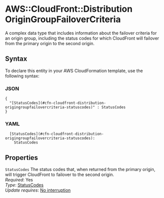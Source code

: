 # AWS::CloudFront::Distribution OriginGroupFailoverCriteria<a name="aws-properties-cloudfront-distribution-origingroupfailovercriteria"></a>

A complex data type that includes information about the failover criteria for an origin group, including the status codes for which CloudFront will failover from the primary origin to the second origin\.

## Syntax<a name="aws-properties-cloudfront-distribution-origingroupfailovercriteria-syntax"></a>

To declare this entity in your AWS CloudFormation template, use the following syntax:

### JSON<a name="aws-properties-cloudfront-distribution-origingroupfailovercriteria-syntax.json"></a>

```
{
  "[StatusCodes](#cfn-cloudfront-distribution-origingroupfailovercriteria-statuscodes)" : StatusCodes
}
```

### YAML<a name="aws-properties-cloudfront-distribution-origingroupfailovercriteria-syntax.yaml"></a>

```
  [StatusCodes](#cfn-cloudfront-distribution-origingroupfailovercriteria-statuscodes):
    StatusCodes
```

## Properties<a name="aws-properties-cloudfront-distribution-origingroupfailovercriteria-properties"></a>

`StatusCodes` <a name="cfn-cloudfront-distribution-origingroupfailovercriteria-statuscodes"></a>
The status codes that, when returned from the primary origin, will trigger CloudFront to failover to the second origin\.  
_Required_: Yes  
_Type_: [StatusCodes](aws-properties-cloudfront-distribution-statuscodes.md)  
_Update requires_: [No interruption](https://docs.aws.amazon.com/AWSCloudFormation/latest/UserGuide/using-cfn-updating-stacks-update-behaviors.html#update-no-interrupt)
